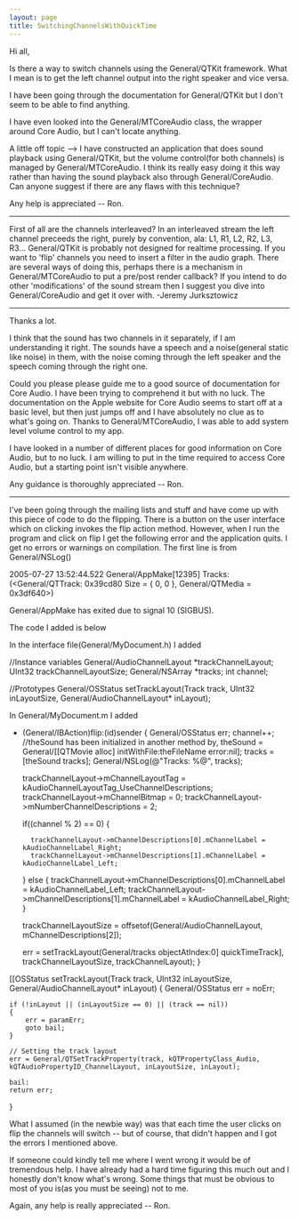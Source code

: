 ```yaml
---
layout: page
title: SwitchingChannelsWithQuickTime
---
```


Hi all,

Is there a way to switch channels using the General/QTKit framework. What I mean is to get the left channel output into the right speaker and vice versa.

I have been going through the documentation for General/QTKit but I don't seem to be able to find anything. 

I have even looked into the General/MTCoreAudio class, the wrapper around Core Audio, but I can't locate anything. 

A little off topic --> I have constructed an application that does sound playback using General/QTKit, but the volume control(for both channels) is managed by General/MTCoreAudio. I think its really easy doing it this way rather than having the sound playback also through General/CoreAudio. Can anyone suggest if there are any flaws with this technique?

Any help is appreciated -- Ron.



----
First of all are the channels interleaved?
In an interleaved stream the left channel preceeds the right, purely by convention, ala: L1, R1, L2, R2, L3, R3...
General/QTKit is probably not designed for realtime processing. If you want to 'flip' channels you need to insert a filter in the audio graph. There are several ways of doing this, perhaps there is a mechanism in General/MTCoreAudio to put a pre/post render callback?
If you intend to do other 'modifications' of the sound stream then I suggest you dive into General/CoreAudio and get it over with.
-Jeremy Jurksztowicz

----

Thanks a lot.

I think that the sound has two channels in it separately, if I am understanding it right. The sounds have a speech and a noise(general static like noise) in them, with the noise coming through the left speaker and the speech coming through the right one.

Could you please please guide me to a good source of documentation for Core Audio. I have been trying to comprehend it but with no luck. The documentation on the Apple website for Core Audio seems to start off at a basic level, but then just jumps off and I have absolutely no clue as to what's going on. Thanks to General/MTCoreAudio, I was able to add system level volume control to my app. 

I have looked in a number of different places for good information on Core Audio, but to no luck. I am willing to put in the time required to access Core Audio, but a starting point isn't visible anywhere. 

Any guidance is thoroughly appreciated -- Ron.

----

I've been going through the mailing lists and stuff and have come up with this piece of code to do the flipping. There is a button on the user interface which on clicking invokes the flip action  method. However, when I run the program and click on flip I get the following error and the application quits. I get no errors or warnings on compilation. The first line is from General/NSLog()

2005-07-27 13:52:44.522 General/AppMake[12395] Tracks: (<General/QTTrack: 0x39cd80 Size = { 0, 0 }, General/QTMedia = 0x3df640>)

General/AppMake has exited due to signal 10 (SIGBUS).

The code I added is below 

In the interface file(General/MyDocument.h) I added

    
//Instance variables
General/AudioChannelLayout *trackChannelLayout;
UInt32 trackChannelLayoutSize;
General/NSArray *tracks;
int channel;

//Prototypes
General/OSStatus setTrackLayout(Track track, UInt32 inLayoutSize, General/AudioChannelLayout* inLayout);


In General/MyDocument.m I added
    
- (General/IBAction)flip:(id)sender
{
	General/OSStatus err;
	channel++;
       //theSound has been initialized in another method by, theSound = General/[[QTMovie alloc] initWithFile:theFileName error:nil];
	tracks = [theSound tracks];
	General/NSLog(@"Tracks: %@", tracks);
		
	trackChannelLayout->mChannelLayoutTag = kAudioChannelLayoutTag_UseChannelDescriptions;
	trackChannelLayout->mChannelBitmap = 0;
	trackChannelLayout->mNumberChannelDescriptions = 2;

	if((channel % 2) == 0)
	{
		
		trackChannelLayout->mChannelDescriptions[0].mChannelLabel = kAudioChannelLabel_Right;
		trackChannelLayout->mChannelDescriptions[1].mChannelLabel = kAudioChannelLabel_Left;
	}
	else
	{
		trackChannelLayout->mChannelDescriptions[0].mChannelLabel = kAudioChannelLabel_Left;
		trackChannelLayout->mChannelDescriptions[1].mChannelLabel = kAudioChannelLabel_Right;
	}	
	
	trackChannelLayoutSize = offsetof(General/AudioChannelLayout, mChannelDescriptions[2]);
	
	err = setTrackLayout(General/tracks objectAtIndex:0] quickTimeTrack], trackChannelLayoutSize, trackChannelLayout);
}

[[OSStatus setTrackLayout(Track track, UInt32 inLayoutSize, General/AudioChannelLayout* inLayout)
{
	General/OSStatus err = noErr;

	if (!inLayout || (inLayoutSize == 0) || (track == nil)) 
	{
		err = paramErr;
		goto bail;
	}

	// Setting the track layout
	err = General/QTSetTrackProperty(track, kQTPropertyClass_Audio, kQTAudioPropertyID_ChannelLayout, inLayoutSize, inLayout);
	
	bail:
	return err;
}


What I assumed (in the newbie way) was that each time the user clicks on flip the channels will switch -- but of course, that didn't happen and I got the errors I mentioned above. 

If someone could kindly tell me where I went wrong it would be of tremendous help. I have already had a hard time figuring this much out and I honestly don't know what's wrong. Some things that must be obvious to most of you is(as you must be seeing) not to me.

Again, any help is really appreciated -- Ron.
